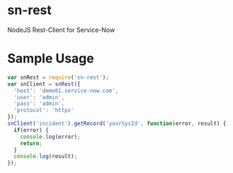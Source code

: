 # sn-rest
NodeJS Rest-Client for Service-Now

# Sample Usage
```javascript
var snRest = require('sn-rest');
var snClient = snRest({
  'host': 'demo01.service-now.com',
  'user': 'admin',
  'pass': 'admin',
  'protocol': 'https'
});
snClient('incident').getRecord('yourSysId', function(error, result) {
  if(error) {
    console.log(error);
    return;
  }
  console.log(result);
});
```
